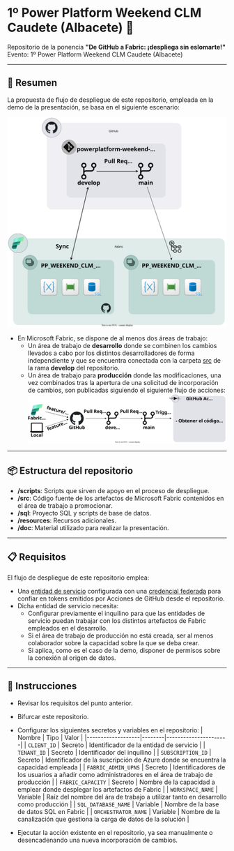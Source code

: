 
# 1º Power Platform Weekend CLM Caudete (Albacete) 🚀

Repositorio de la ponencia **"De GitHub a Fabric: ¡despliega sin eslomarte!"**  
Evento: 1º Power Platform Weekend CLM Caudete (Albacete)

---

## 📖 Resumen

La propuesta de flujo de despliegue de este repositorio, empleada en la demo de la presentación, se basa en el siguiente escenario:

![Escenario](resources/drawio/schema.drawio.svg)

- En Microsoft Fabric, se dispone de al menos dos áreas de trabajo:
    - Un área de trabajo de **desarrollo** donde se combinen los cambios llevados a cabo por los distintos desarrolladores de forma independiente y que se encuentra conectada con la carpeta [src](src) de la rama **develop** del repositorio.
    - Un área de trabajo para **producción** donde las modificaciones, una vez combinados tras la apertura de una solicitud de incorporación de cambios, son publicadas siguiendo el siguiente flujo de acciones:
    ![Flujo CI/CD](resources/drawio/cicd.drawio.svg)

---

## 📦 Estructura del repositorio

- **/scripts**: Scripts que sirven de apoyo en el proceso de despliegue.
- **/src**: Código fuente de los artefactos de Microsoft Fabric contenidos en el área de trabajo a promocionar.
- **/sql**: Proyecto SQL y scripts de base de datos.
- **/resources**: Recursos adicionales.
- **/doc**: Material utilizado para realizar la presentación.

---

## 📋 Requisitos

El flujo de despliegue de este repositorio emplea:

- Una [entidad de servicio](https://learn.microsoft.com/es-es/entra/identity-platform/app-objects-and-service-principals?tabs=browser) configurada con una [credencial federada](https://learn.microsoft.com/es-es/azure/developer/github/connect-from-azure?tabs=azure-portal%2Cwindows) para confiar en tokens emitidos por Acciones de GitHub desde el repositorio.
- Dicha entidad de servicio necesita:
    - Configurar previamente el inquilino para que las entidades de servicio puedan trabajar con los distintos artefactos de Fabric empleados en el desarrollo.
    - Si el área de trabajo de producción no está creada, ser al menos colaborador sobre la capacidad sobre la que se deba crear.
    - Si aplica, como es el caso de la demo, disponer de permisos sobre la conexión al origen de datos.

---

## 📃 Instrucciones

- Revisar los requisitos del punto anterior.
- Bifurcar este repositorio.
- Configurar los siguientes secretos y variables en el repositorio:
    | Nombre            | Tipo   | Valor                |
    |-------------------|--------|----------------------|
    | `CLIENT_ID`       | Secreto | Identificador de la entidad de servicio   |
    | `TENANT_ID` | Secreto | Identificador del inquilino |
    | `SUBSCRIPTION_ID` | Secreto | Identificador de la suscripción de Azure donde se encuentra la capacidad empleada |
    | `FABRIC_ADMIN_UPNS` | Secreto | Identificadores de los usuarios a añadir como administradores en el área de trabajo de producción |
    | `FABRIC_CAPACITY` | Secreto | Nombre de la capacidad a emplear donde desplegar los artefactos de Fabric |
    | `WORKSPACE_NAME` | Variable | Raíz del nombre del ára de trabajo a utilizar tanto en desarrollo como producción |
    | `SQL_DATABASE_NAME` | Variable | Nombre de la base de datos SQL en Fabric |
    | `ORCHESTRATOR_NAME` | Variable | Nombre de la canalización que gestiona la carga de datos de la solución |

- Ejecutar la acción existente en el repositorio, ya sea manualmente o desencadenando una nueva incorporación de cambios.